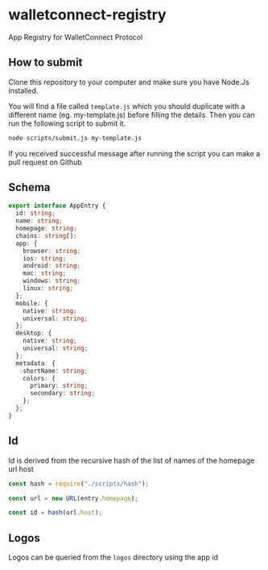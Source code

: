 # walletconnect-registry

App Registry for WalletConnect Protocol

## How to submit

Clone this repository to your computer and make sure you have Node.Js installed.

You will find a file called `template.js` which you should duplicate with a different name (eg. my-template.js) before filling the details. Then you can run the following script to submit it.

```sh
node scripts/submit.js my-template.js
```

If you received successful message after running the script you can make a pull request on Github

## Schema

```typescript
export interface AppEntry {
  id: string;
  name: string;
  homepage: string;
  chains: string[];
  app: {
    browser: string;
    ios: string;
    android: string;
    mac: string;
    windows: string;
    linux: string;
  };
  mobile: {
    native: string;
    universal: string;
  };
  desktop: {
    native: string;
    universal: string;
  };
  metadata: {
    shortName: string;
    colors: {
      primary: string;
      secondary: string;
    };
  };
}
```

## Id

Id is derived from the recursive hash of the list of names of the homepage url host

```js
const hash = require("./scripts/hash");

const url = new URL(entry.homepage);

const id = hash(url.host);
```

## Logos

Logos can be queried from the `logos` directory using the app id
